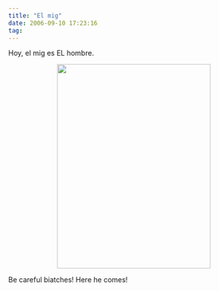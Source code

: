 ```yaml
---
title: "El mig"
date: 2006-09-10 17:23:16
tag: 
---
```

Hoy, el mig es EL hombre.

<p align="center"><a target="_blank" href="http://www.rabade.net/"><img width="308" height="410" src="http://www.damog.net/gallery/d/746-2/Picture_8_003.jpg"/></a></p>
<p align="left">Be careful biatches! Here he comes! </p>
